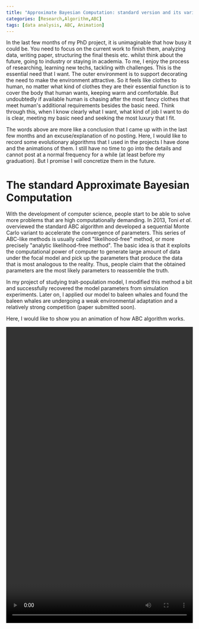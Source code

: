 ```yaml
---
title: "Approximate Bayesian Computation: standard version and its variant ABC-SMC"
categories: [Research,Algorithm,ABC]
tags: [data analysis, ABC, Animation]
---
```


In the last few months of my PhD project, it is unimaginable that how busy it could be. You need to focus on the current work to finish them, analyzing data, writing paper, structuring the final thesis etc. whilst think about the future, going to industry or staying in academia. To me, I enjoy the process of researching, learning new techs, tackling with challenges. This is the essential need that I want. The outer environment is to support decorating the need to make the environment attractive. So it feels like clothes to human, no matter what kind of clothes they are their essential function is to cover the body that human wants, keeping warm and comfortable. But undoubtedly if available human is chasing after the most fancy clothes that meet human's additional requirements besides the basic need. Think through this, when I know clearly what I want, what kind of job I want to do is clear, meeting my basic need and seeking the most luxury that I fit. 

The words above are more like a conclusion that I came up with in the last few months and an excuse/explanation of no posting. Here, I would like to record some evolutionary algorithms that I used in the projects I have done and the animations of them. I still have no time to go into the details and cannot post at a normal frequency for a while (at least before my graduation). But I promise I will concretize them in the future.     

<!--more-->

# The standard Approximate Bayesian Computation

With the development of computer science, people start to be able to solve more problems that are high computationally demanding. In 2013, Toni *et al*. overviewed the standard ABC algorithm and developed a sequential Monte Carlo variant to accelerate the convergence of parameters. This series of ABC-like methods is usually called "likelihood-free" method, or more precisely "analytic likelihood-free method". The basic idea is that it exploits the computational power of computer to generate large amount of data under the focal model and pick up the parameters that produce the data that is most analogous to the reality. Thus, people claim that the obtained parameters are the most likely parameters to reassemble the truth. 

In my project of studying trait-population model, I modified this method a bit and successfully recovered the model parameters from simulation experiments. Later on, I applied our model to baleen whales and found the baleen whales are undergoing a weak environmental adaptation and a relatively strong competition (paper submitted soon).

Here, I would like to show you an animation of how ABC algorithm works.  
 
<video width="100%" height="800" src="MCMC3chains_test3.mp4" controls="controls">
The `<video>` tag is not supported by your browser.
</video>

In the video, three Monte Carlo chains are deployed. They are independent of each other, exploring the parameter space from different initial conditions. Normally, it is hard to judge when the chain converges. So, you need to run a long time to check. One alternative way is to calculate the autocorrelation of the chain. You can google that if you want to know more details. 

# ABC-SMC for parameter estimation and model selection

Approximate Bayesian Computation-Sequential Monte Carlo algorithm is an parallelized extension to the standard ABC algorithm. The basic idea is to do many sample simulations at one generation. Then, the best fit parameters are chosen to gain higher weight to be sampled in the next generation. With the generation proceeds, the best fit parameters converge to the "true values". To do model selection, the models are simply treated as one parameter but at a sequential level advanced to the other parameters. That means you need to chose models first and then sample parameters to complete the sampling process.

The following figure shows how the samples converges to the true value for parameter estimation. It started with a uniform prior information of &alpha;.
![fig](2019-06-21-ABCalgorithm/Rplot2.png) 

The following figure shows how model selection works under ABC-SMC algorithm. The details are coming in the future.
![fig](2019-06-21-ABCalgorithm/modelseleSMC.png) 

